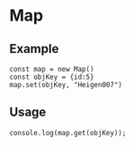 # Map

## Example

```
const map = new Map()
const objKey = {id:5}
map.set(objKey, "Heigen007")

```

## Usage

```
console.log(map.get(objKey));
```